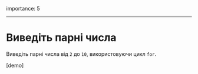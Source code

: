 importance: 5

---

# Виведіть парні числа

Виведіть парні числа від `2` до `10`, використовуючи цикл `for`.

[demo]
